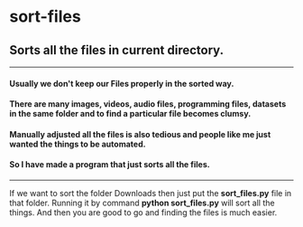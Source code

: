 # sort-files
## Sorts all the files in current directory.
---
#### Usually we don't keep our Files properly in the sorted way. 
#### There are many images, videos, audio files, programming files, datasets in the same folder and to find a particular file becomes clumsy.
#### Manually adjusted all the files is also tedious and people like me just wanted the things to be automated.
#### So I have made a program that just sorts all the files.
---
If we want to sort the folder Downloads then just put the ****sort_files.py**** file in that folder.
Running it by command ****python sort_files.py**** will sort all the things.
And then you are good to go and finding the files is much easier.
